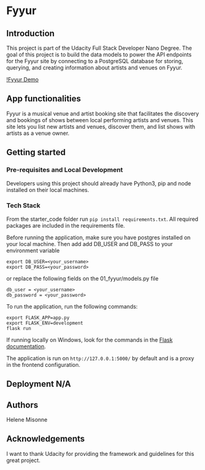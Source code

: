 # Fyyur

## Introduction

This project is part of the Udacity Full Stack Developer Nano Degree. The goal of this project is to build the data models to power the API endpoints for the Fyyur site by connecting to a PostgreSQL database for storing, querying, and creating information about artists and venues on Fyyur.

[!Fyyur Demo](demo/demo.gif)

## App functionalities

Fyyur is a musical venue and artist booking site that facilitates the discovery and bookings of shows between local performing artists and venues. This site lets you list new artists and venues, discover them, and list shows with artists as a venue owner.

## Getting started

### Pre-requisites and Local Development 
Developers using this project should already have Python3, pip and node installed on their local machines.


### Tech Stack

From the starter_code folder run `pip install requirements.txt`. All required packages are included in the requirements file. 

Before running the application, make sure you have postgres installed on your local machine. Then add add DB_USER and DB_PASS to your environment variable

```
export DB_USER=<your_username>
export DB_PASS=<your_password>
```

or replace the following fields on the 01_fyyur/models.py file

```
db_user = <your_username>
db_password = <your_password>
```

To run the application, run the following commands: 
```
export FLASK_APP=app.py
export FLASK_ENV=development
flask run
```

If running locally on Windows, look for the commands in the [Flask documentation](http://flask.pocoo.org/docs/1.0/tutorial/factory/).

The application is run on `http://127.0.0.1:5000/` by default and is a proxy in the frontend configuration. 

## Deployment N/A

## Authors
Helene Misonne

## Acknowledgements 
I want to thank Udacity for providing the framework and guidelines for this great project.
